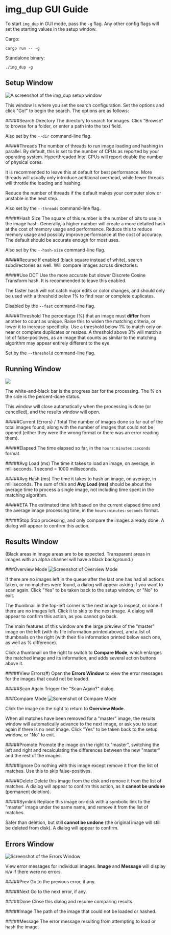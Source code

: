 img_dup GUI Guide
=================

To start `img_dup` in GUI mode, pass the `-g` flag. Any other config flags will set the starting values in the setup window.

Cargo:
```shell
cargo run -- -g
```

Standalone binary:
```shell
./img_dup -g
```

Setup Window
------------

![](screenshots/setup.png "A screenshot of the img_dup setup window" )

This window is where you set the search configuration. Set the options and click "Go!" to begin the search. The options are as follows:

#####Search Directory
The directory to search for images. Click "Browse" to browse for a folder, or enter a path into the text field. 

Also set by the `--dir` command-line flag.

#####Threads
The number of threads to run image loading and hashing in parallel. By default, this is set to the number of CPUs as reported by your operating system. Hyperthreaded Intel CPUs will report double the number of physical cores.

It is recommended to leave this at default for best performance. More threads will usually only introduce additional overhead, while fewer threads will throttle the loading and hashing. 

Reduce the number of threads if the default makes your computer slow or unstable in the next step.

Also set by the `--threads` command-line flag.

#####Hash Size
The square of this number is the number of bits to use in the image hash. Generally, a higher number will create a more detailed hash at the cost of memory usage and performance. Reduce this to reduce memory usage and possibly improve performance at the cost of accuracy. The default should be accurate enough for most uses.

Also set by the `--hash-size` command-line flag.

#####Recurse
If enabled (black square instead of white), search subdirectories as well. Will compare images across directories.

#####Use DCT
Use the more accurate but slower Discrete Cosine Transform hash. It is recommended to leave this enabled.

The faster hash will not catch major edits or color changes, and should only be used with a threshold below 1% to find near or complete duplicates.

Disabled by the `--fast` command-line flag.

#####Threshold
The percentage (%) that an image must **differ** from another to count as unique. Raise this to widen the matching criteria, or lower it to increase specificity. Use a threshold below 1% to match only on near or complete duplicates or resizes. A threshold above 3% will match a lot of false-positives, as an image that counts as similar to the matching algorithm may appear entirely different to the eye.

Set by the `--threshold` command-line flag.

Running Window
--------------

![](screenshots/running.png)

The white-and-black bar is the progress bar for the processing. The % on the side is the percent-done status.

This window will close automatically when the processing is done (or cancelled), and the results window will open.

#####Current (Errors) / Total
The number of images done so far out of the total images found, along with the number of images that could not be opened (either they were the wrong format or there was an error reading them).

#####Elapsed
The time elapsed so far, in the `hours:minutes:seconds` format.

#####Avg Load (ms)
The time it takes to load an image, on average, in milliseconds. 1 second = 1000 milliseconds.

#####Avg Hash (ms)
The time it takes to hash an image, on average, in milliseconds. The sum of this and **Avg Load (ms)** should be about the average time to process a single image, not including time spent in the matching algorithm.

#####ETA
The estimated time left based on the current elapsed time and the average image processing time, in the `hours:minutes:seconds` format.

#####Stop
Stop processing, and only compare the images already done. A dialog will appear to confirm this action.

Results Window
--------------
(Black areas in image areas are to be expected. Transparent areas in images with an alpha channel will have a black background.)

###Overview Mode
![](screenshots/results_overview.png "Screenshot of Overview Mode")

If there are no images left in the queue after the last one has had all actions taken, or no matches were found, a dialog will appear asking if you want to scan again. Click "Yes" to be taken back to the setup window, or "No" to exit.

The thumbnail in the top-left corner is the next image to inspect, or none if there are no images left. Click it to skip to the next image. A dialog will appear to confirm this action, as you cannot go back. 

The main features of this window are the large preview of the "master" image on the left (with its file information printed above), and a list of thumbnails on the right (with their file information printed below each one, as well as % difference).

Click a thumbnail on the right to switch to **Compare Mode**, which enlarges the matched image and its information, and adds several action buttons above it.

#####View Errors(#)
Open the **Errors Window** to view the error messages for the images that could not be loaded.

#####Scan Again
Trigger the "Scan Again?" dialog.

###Compare Mode
![](screenshots/results_compare.png "Screenshot of Compare Mode")

Click the image on the right to return to **Overview Mode**.

When all matches have been removed for a "master" image, the results window will automatically advance to the next image, or ask you to scan again if there is no next image. Click "Yes" to be taken back to the setup window, or "No" to exit.

#####Promote
Promote the image on the right to "master", switching the left and right and recalculating the differences between the new "master" and the rest of the images.

#####Ignore
Do nothing with this image except remove it from the list of matches. Use this to skip false-positives.

#####Delete
Delete this image from the disk and remove it from the list of matches. A dialog will appear to confirm this action, as it **cannot be undone** (permanent deletion).

#####Symlink
Replace this image on-disk with a symbolic link to the "master" image under the same name, and remove it from the list of matches. 

Safer than deletion, but still **cannot be undone** (the original image will still be deleted from disk). A dialog will appear to confirm.

Errors Window
------------
![](screenshots/errors.png "Screenshot of the Errors Window")

View error messages for individual images. **Image** and **Message** will display `N/A` if there were no errors.

#####Prev
Go to the previous error, if any.

#####Next
Go to the next error, if any.

#####Done
Close this dialog and resume comparing results.

#####Image
The path of the image that could not be loaded or hashed.

#####Message
The error message resulting from attempting to load or hash the image.


